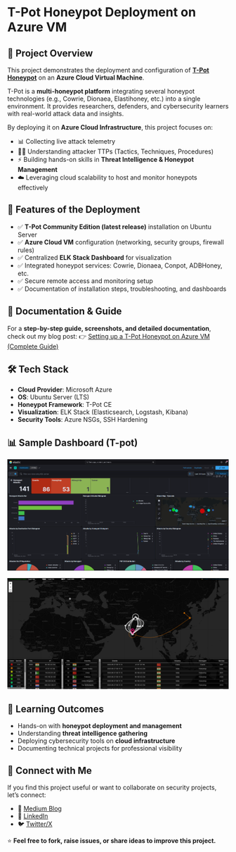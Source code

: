 #  T-Pot Honeypot Deployment on Azure VM

## 📌 Project Overview

This project demonstrates the deployment and configuration of **[T-Pot Honeypot](https://github.com/telekom-security/tpotce)** on an **Azure Cloud Virtual Machine**.

T-Pot is a **multi-honeypot platform** integrating several honeypot technologies (e.g., Cowrie, Dionaea, Elastihoney, etc.) into a single environment. It provides researchers, defenders, and cybersecurity learners with real-world attack data and insights.

By deploying it on **Azure Cloud Infrastructure**, this project focuses on:

* 📊 Collecting live attack telemetry
* 🕵️‍♂️ Understanding attacker TTPs (Tactics, Techniques, Procedures)
* ⚡ Building hands-on skills in **Threat Intelligence & Honeypot Management**
* ☁️ Leveraging cloud scalability to host and monitor honeypots effectively


## 🚀 Features of the Deployment

* ✅ **T-Pot Community Edition (latest release)** installation on Ubuntu Server
* ✅ **Azure Cloud VM** configuration (networking, security groups, firewall rules)
* ✅ Centralized **ELK Stack Dashboard** for visualization
* ✅ Integrated honeypot services: Cowrie, Dionaea, Conpot, ADBHoney, etc.
* ✅ Secure remote access and monitoring setup
* ✅ Documentation of installation steps, troubleshooting, and dashboards



## 📖 Documentation & Guide

For a **step-by-step guide, screenshots, and detailed documentation**, check out my blog post:
👉 [Setting up a T-Pot Honeypot on Azure VM (Complete Guide)](https://medium.com/@amanthakur9889/setting-up-a-t-pot-honeypot-on-azure-vm-complete-guide-cf5b867ba6a8)



## 🛠️ Tech Stack

* **Cloud Provider**: Microsoft Azure
* **OS**: Ubuntu Server (LTS)
* **Honeypot Framework**: T-Pot CE
* **Visualization**: ELK Stack (Elasticsearch, Logstash, Kibana)
* **Security Tools**: Azure NSGs, SSH Hardening



## 📊 Sample Dashboard (T-pot)

![T-Pot Kibana Dashboard](dashboard.png)

![T-Pot AttackMap Dashboard](attackmap.png)



## 🎯 Learning Outcomes

* Hands-on with **honeypot deployment and management**
* Understanding **threat intelligence gathering**
* Deploying cybersecurity tools on **cloud infrastructure**
* Documenting technical projects for professional visibility



## 🤝 Connect with Me

If you find this project useful or want to collaborate on security projects, let’s connect:

* 🔗 [Medium Blog](https://medium.com/@amanthakur9889)
* 💼 [LinkedIn](https://www.linkedin.com/in/cyberamanx/)
* 🐦 [Twitter/X](https://x.com/cyberwithaman)



⭐ **Feel free to fork, raise issues, or share ideas to improve this project.**
